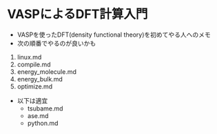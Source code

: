 # VASPによるDFT計算入門
* VASPを使ったDFT(density functional theory)を初めてやる人へのメモ
* 次の順番でやるのが良いかも
1. linux.md
2. compile.md
3. energy_molecule.md
4. energy_bulk.md
5. optimize.md

* 以下は適宜
  + tsubame.md
  + ase.md
  + python.md
